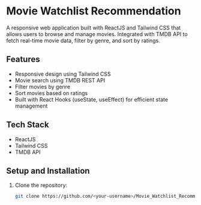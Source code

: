 # Movie Watchlist Recommendation

A responsive web application built with ReactJS and Tailwind CSS that allows users to browse and manage movies. Integrated with TMDB API to fetch real-time movie data, filter by genre, and sort by ratings.

## Features
- Responsive design using Tailwind CSS
- Movie search using TMDB REST API
- Filter movies by genre
- Sort movies based on ratings
- Built with React Hooks (useState, useEffect) for efficient state management

## Tech Stack
- ReactJS
- Tailwind CSS
- TMDB API

## Setup and Installation
1. Clone the repository:
   ```bash
   git clone https://github.com/<your-username>/Movie_Watchlist_Recommendation.git
